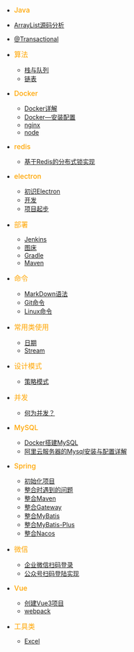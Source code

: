 
*  <font style="color:orange;font-size:16px;font-weight:500">Java</font>
  * [ArrayList源码分析](/java/ArrayList源码分析.md)
  * [@Transactional](java/@Transactional.md)
  *  <font style="color:orange;font-size:16px;font-weight:500">算法</font>
     * [栈与队列](java/栈与队列.md)
     * [链表](java/链表.md)

* <font style="color:orange;font-size:16px;font-weight:500">Docker</font>
  * [Docker详解](/docker/Docker详解.md)
  * [Docker—安装配置](/docker/Docker—安装配置.md)
  * [nginx](/docker/nginx.md)
  * [node](/docker/node.md)
  
* <font style="color:orange;font-size:16px;font-weight:500">redis</font>
  * [基于Redis的分布式锁实现](/redis/基于Redis的分布式锁实现.md)

* <font style="color:orange;font-size:16px;font-weight:500">electron</font>
  * [初识Electron](/electron/初识Electron.md)
  * [开发](/electron/开发.md)
  * [项目起步](/electron/项目起步.md)

- <font style="color:orange;font-size:16px;font-weight:500">部署</font>
  - [Jenkins](/部署/Jenkins.md)
  - [图床](/部署/图床.md)
  - [Gradle](/部署/gradle.md)
  - [Maven](/部署/Maven.md)
  
- <font style="color:orange;font-size:16px;font-weight:500">命令</font>
  - [MarkDown语法](/命令/MarkDown语法.md)
  - [Git命令](/命令/Git命令.md)
  - [Linux命令](/命令/Linux.md)


- <font style="color:orange;font-size:16px;font-weight:500">常用类使用</font>
  - [日期](/常用类使用/日期.md)
  - [Stream](/常用类使用/Stream.md)

- <font style="color:orange;font-size:16px;font-weight:500">设计模式</font>
  - [策略模式](/设计模式/策略模式.md)

- <font style="color:orange;font-size:16px;font-weight:500">并发</font>
  - [何为并发？](/并发/何为并发？.md)

- <font style="color:orange;font-size:16px;font-weight:500">MySQL</font>
  - [Docker搭建MySQL](/mysql/Docker搭建MySQL.md)
  - [阿里云服务器的Mysql安装与配置详解](/mysql/阿里云服务器的Mysql安装与配置详解.md)

- <font style="color:orange;font-size:16px;font-weight:500">Spring</font>
  - [初始化项目](/Spring/初始化项目.md)
  - [整合时遇到的问题](/Spring/整合时遇到的问题.md)
  - [整合Maven](/Spring/整合Maven.md)
  - [整合Gateway](/Spring/整合Gateway.md)
  - [整合MyBatis](/Spring/整合MyBatis.md)
  - [整合MyBatis-Plus](/Spring/整合MyBatis-Plus.md)
  - [整合Nacos](/Spring/整合Nacos.md)

  
- <font style="color:orange;font-size:16px;font-weight:500">微信</font>
  - [企业微信扫码登录](/wechat/企业微信扫码登录.md)
  - [公众号扫码登陆实现](/wechat/公众号扫码登陆实现.md)

- <font style="color:orange;font-size:16px;font-weight:500">Vue</font>
  - [创建Vue3项目](/Vue/创建Vue3项目.md)
  - [webpack](/Vue/webpack.md)

- <font style="color:orange;font-size:16px;font-weight:500">工具类</font>
  - [Excel](/工具类/Excel.md)
 


